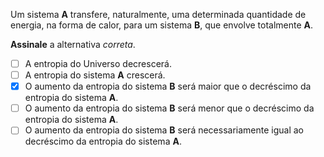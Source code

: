 Um sistema **A** transfere, naturalmente, uma determinada quantidade de energia, na forma de calor, para um sistema **B**, que envolve totalmente **A**. 

**Assinale** a alternativa *correta*. 

- [ ] A entropia do Universo decrescerá.   
- [ ] A entropia do sistema **A** crescerá.   
- [x] O aumento da entropia do sistema **B** será maior que o decréscimo da entropia do sistema **A**.   
- [ ] O aumento da entropia do sistema **B** será menor que o decréscimo da entropia do sistema **A**.   
- [ ] O aumento da entropia do sistema **B** será necessariamente igual ao decréscimo da entropia do sistema **A**.   